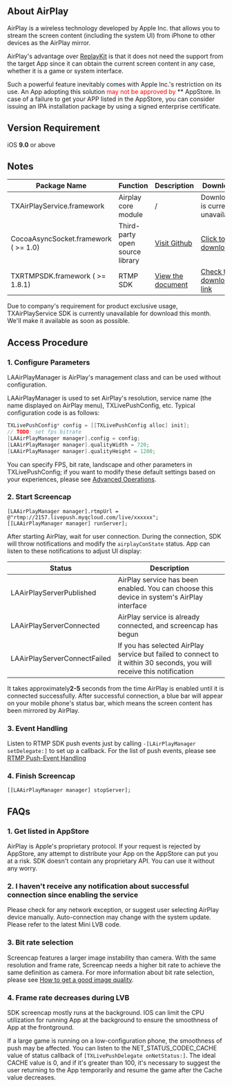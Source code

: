 ## About AirPlay

AirPlay is a wireless technology developed by Apple Inc. that allows you to stream the screen content (including the system UI) from iPhone to other devices as the AirPlay mirror.

AirPlay's advantage over [ReplayKit](https://www.qcloud.com/document/product/454/7883) is that it does not need the support from the target App since it can obtain the current screen content in any case, whether it is a game or system interface.

Such a powerful feature inevitably comes with Apple Inc.'s restriction on its use. An App adopting this solution <font color='red'>may not be approved by </font>** AppStore. In case of a failure to get your APP listed in the AppStore, you can consider issuing an IPA installation package by using a signed enterprise certificate.

## Version Requirement
iOS **9.0** or above
	
## Notes

| Package Name    | Function   | Description | Download |
|--------|-------|---------|---------|
| TXAirPlayService.framework | Airplay core module | / | Download is currently unavailable |
| CocoaAsyncSocket.framework ( >= 1.0)  | Third-party open source library |[Visit Github](https://github.com/robbiehanson/CocoaAsyncSocket) | [Click to download](https://mc.qcloudimg.com/static/archive/b286354677e2b74cef7cc6d7fbb75b88/CocoaAsyncSocket-master.zip) |
| TXRTMPSDK.framework ( >= 1.8.1)  | RTMP SDK | [View the document](https://www.qcloud.com/document/product/454/7873) |[Check the download link](https://www.qcloud.com/document/product/454/7873#.E4.B8.8B.E8.BD.BD.E5.9C.B0.E5.9D.806)|

Due to company's requirement for product exclusive usage, TXAirPlayService SDK is currently unavailable for download this month. We'll make it available as soon as possible.

## Access Procedure
### 1. Configure Parameters
LAAirPlayManager is AirPlay's management class and can be used without configuration.

LAAirPlayManager is used to set AirPlay's resolution, service name (the name displayed on AirPlay menu), TXLivePushConfig, etc. Typical configuration code is as follows: 

```objective-c
TXLivePushConfig* config = [[TXLivePushConfig alloc] init];
// TODO: set fps bitrate
[LAAirPlayManager manager].config = config;
[LAAirPlayManager manager].qualityWidth = 720;
[LAAirPlayManager manager].qualityHeight = 1280;
```
You can specify FPS, bit rate, landscape and other parameters in TXLivePushConfig; if you want to modify these default settings based on your experiences, please see [Advanced Operations](https://www.qcloud.com/document/product/454/7884).

### 2. Start Screencap
```
[LAAirPlayManager manager].rtmpUrl = @"rtmp://2157.livepush.myqcloud.com/live/xxxxxx";
[[LAAirPlayManager manager] runServer];
```

After starting AirPlay, wait for user connection. During the connection, SDK will throw notifications and modify the `airplayConState` status. App can listen to these notifications to adjust UI display: 

| Status | Description | 
|---------|---------|
| LAAirPlayServerPublished | AirPlay service has been enabled. You can choose this device in system's AirPlay interface | 
| LAAirPlayServerConnected | AirPlay service is already connected, and screencap has begun | 
| LAAirPlayServerConnectFailed | If you has selected AirPlay service but failed to connect to it within 30 seconds, you will receive this notification | 

It takes approximately**2-5** seconds from the time AirPlay is enabled until it is connected successfully. After successful connection, a blue bar will appear on your mobile phone's status bar, which means the screen content has been mirrored by AirPlay.

### 3. Event Handling

Listen to RTMP SDK push events just by calling `-[LAirPlayManager setDelegate:]` to set up a callback. For the list of push events, please see [RTMP Push-Event Handling](https://www.qcloud.com/document/product/454/7879#.E4.BA.8B.E4.BB.B6.E5.A4.84.E7.90.86)

### 4. Finish Screencap
```
[[LAAirPlayManager manager] stopServer];
```

## FAQs

### 1. Get listed in AppStore

AirPlay is Apple's proprietary protocol. If your request is rejected by AppStore, any attempt to distribute your App on the AppStore can put you at a risk.  SDK doesn't contain any proprietary API. You can use it without any worry.

### 2. I haven't receive any notification about successful connection since enabling the service

Please check for any network exception, or suggest user selecting AirPlay device manually. Auto-connection may change with the system update. Please refer to the latest Mini LVB code.

### 3. Bit rate selection

Screencap features a larger image instability than camera. With the same resolution and frame rate, Screencap needs a higher bit rate to achieve the same definition as camera. For more information about bit rate selection, please see [How to get a good image quality](https://www.qcloud.com/document/product/454/7955).

### 4. Frame rate decreases during LVB

SDK screencap mostly runs at the background. IOS can limit the CPU utilization for running App at the background to ensure the smoothness of App at the frontground.

If a large game is running on a low-configuration phone, the smoothness of push may be affected. You can listen to the NET_STATUS_CODEC_CACHE value of status callback of `[TXLivePushDelegate onNetStatus:]`. The ideal CACHE value is 0, and if it's greater than 100, it's necessary to suggest the user returning to the App temporarily and resume the game after the Cache value decreases.

